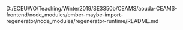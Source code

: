 D:/ECEUWO/Teaching/Winter2019/SE3350b/CEAMS/aouda-CEAMS-frontend/node_modules/ember-maybe-import-regenerator/node_modules/regenerator-runtime/README.md
